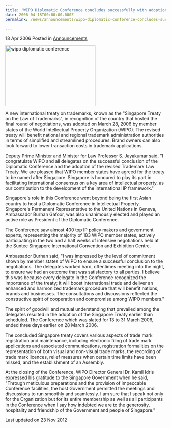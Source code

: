 ```yaml
---
title: 'WIPO Diplomatic Conference concludes successfully with adoption of new trademark treaty'
date: 2006-04-18T00:00:00.000Z
permalink: /news/announcements/wipo-diplomatic-conference-concludes-successfully-with-adoption-of-new-trademark-treaty-named-after/

---
```



18 Apr 2006 Posted in [Announcements](/news/announcements) 



<img src="/images/news/announcements/1395402406272.jpg" alt="wipo diplomatic conference" style="width: 283px;height:190px;"> 


A new international treaty on trademarks, known as the "Singapore Treaty on the Law of Trademarks", in recognition of the country that hosted the final round of negotiations, was adopted on March 28, 2006 by member states of the World Intellectual Property Organization (WIPO). The revised treaty will benefit national and regional trademark administration authorities in terms of simplified and streamlined procedures. Brand owners can also look forward to lower transaction costs in trademark applications.

Deputy Prime Minister and Minister for Law Professor S. Jayakumar said, "I congratulate WIPO and all delegates on the successful conclusion of the Diplomatic Conference and the adoption of the revised Trademark Law Treaty. We are pleased that WIPO member states have agreed for the treaty to be named after Singapore. Singapore is honoured to play its part in facilitating international consensus on a key area of intellectual property, as our contribution to the development of the international IP framework."

Singapore's role in this Conference went beyond being the first Asian country to host a Diplomatic Conference in Intellectual Property. Singapore's Permanent Representative to the United Nations in Geneva, Ambassador Burhan Gafoor, was also unanimously elected and played an active role as President of the Diplomatic Conference.

The Conference saw almost 400 top IP policy makers and government experts, representing the majority of 183 WIPO member states, actively participating in the two and a half weeks of intensive negotiations held at the Suntec Singapore International Convention and Exhibition Centre.

Ambassador Burhan said, "I was impressed by the level of commitment shown by member states of WIPO to ensure a successful conclusion to the negotiations. The delegates worked hard, oftentimes meeting into the night, to ensure we had an outcome that was satisfactory to all parties. I believe this was because every delegate in the Conference recognized the importance of the treaty; it will boost international trade and deliver an enhanced and harmonized trademark procedure that will benefit nations, brands and businesses. The consultations and discussions reflected the constructive spirit of cooperation and compromise among WIPO members."

The spirit of goodwill and mutual understanding that prevailed among the delegates resulted in the adoption of the Singapore Treaty earlier than scheduled. The Conference which was slated for 13 to 31 March 2006, ended three days earlier on 28 March 2006.

The concluded Singapore treaty covers various aspects of trade mark registration and maintenance, including electronic filing of trade mark applications and associated communications, registration formalities on the representation of both visual and non-visual trade marks, the recording of trade mark licences, relief measures when certain time limits have been missed, and the establishment of an Assembly.

At the closing of the Conference, WIPO Director General Dr. Kamil Idris expressed his gratitude to the Singapore Government when he said, "Through meticulous preparations and the provision of impeccable Conference facilities, the host Government permitted the meetings and discussions to run smoothly and seamlessly. I am sure that I speak not only for the Organization but for its entire membership as well as all participants in the Conference when I say how indebted we are to the generosity, hospitality and friendship of the Government and people of Singapore."


<p class="right-side-updated">Last updated on 23 Nov 2012</p> 
